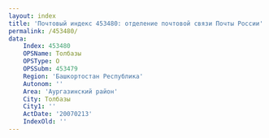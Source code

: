 ```yaml
---
layout: index
title: 'Почтовый индекс 453480: отделение почтовой связи Почты России'
permalink: /453480/
data:
    Index: 453480
    OPSName: Толбазы
    OPSType: О
    OPSSubm: 453479
    Region: 'Башкортостан Республика'
    Autonom: ''
    Area: 'Аургазинский район'
    City: Толбазы
    City1: ''
    ActDate: '20070213'
    IndexOld: ''
---
```

